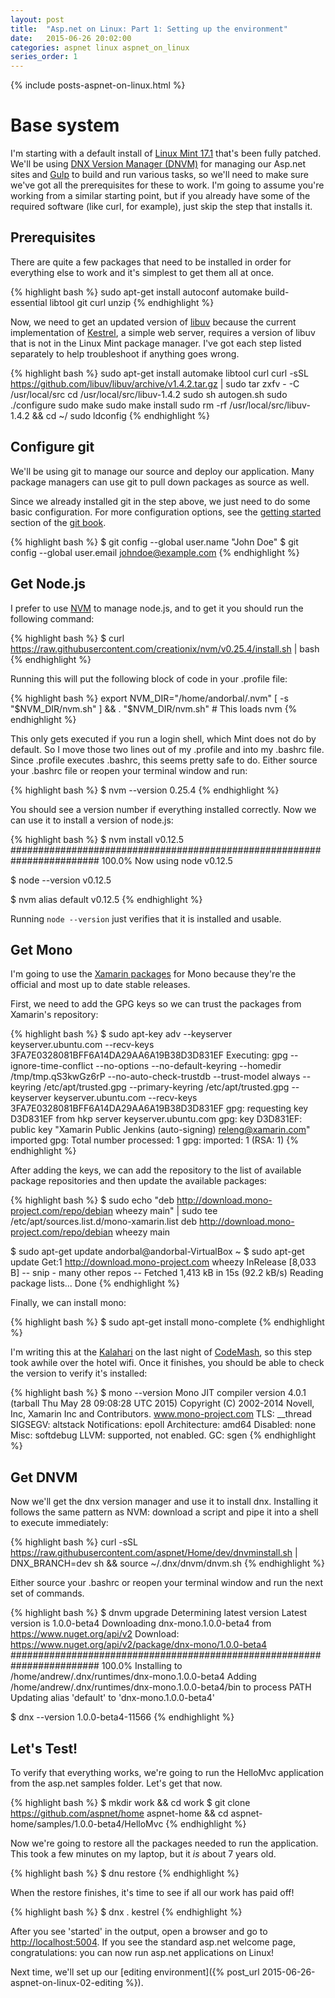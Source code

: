 ```yaml
---
layout: post
title:  "Asp.net on Linux: Part 1: Setting up the environment"
date:   2015-06-26 20:02:00
categories: aspnet linux aspnet_on_linux
series_order: 1
---
```

{% include posts-aspnet-on-linux.html %}

Base system
===========

I'm starting with a default install of [Linux Mint 17.1](http://linuxmint.com/) that's been fully patched.  We'll be using [DNX Version Manager (DNVM)](https://github.com/aspnet/Home/wiki/version-manager) for managing our Asp.net sites and [Gulp](http://gulpjs.com/) to build and run various tasks, so we'll need to make sure we've got all the prerequisites for these to work.  I'm going to assume you're working from a similar starting point, but if you already have some of the required software (like curl, for example), just skip the step that installs it.

Prerequisites
-------------

There are quite a few packages that need to be installed in order for everything else to work and it's simplest to get them all at once.  

{% highlight bash %}
sudo apt-get install autoconf automake build-essential libtool git curl unzip
{% endhighlight %}

Now, we need to get an updated version of [libuv](https://github.com/libuv/libuv) because the current implementation of [Kestrel](https://github.com/aspnet/KestrelHttpServer), a simple web server, requires a version of libuv that is not in the Linux Mint package manager.  I've got each step listed separately to help troubleshoot if anything goes wrong.

{% highlight bash %}
sudo apt-get install automake libtool curl
curl -sSL https://github.com/libuv/libuv/archive/v1.4.2.tar.gz | sudo tar zxfv - -C /usr/local/src
cd /usr/local/src/libuv-1.4.2
sudo sh autogen.sh
sudo ./configure
sudo make
sudo make install
sudo rm -rf /usr/local/src/libuv-1.4.2 && cd ~/
sudo ldconfig
{% endhighlight %}

Configure git
-----------

We'll be using git to manage our source and deploy our application.  Many package managers can use git to pull down packages as source as well.

Since we already installed git in the step above, we just need to do some basic configuration. For more configuration options, see the [getting started](http://git-scm.com/book/en/v2/Getting-Started-First-Time-Git-Setup) section of the [git book](http://git-scm.com/book/en/v2).

{% highlight bash %}
$ git config --global user.name "John Doe"
$ git config --global user.email johndoe@example.com
{% endhighlight %}

Get Node.js
-----------

I prefer to use [NVM](https://github.com/creationix/nvm) to manage node.js, and to get it you should run the following command:

{% highlight bash %}
$ curl https://raw.githubusercontent.com/creationix/nvm/v0.25.4/install.sh | bash
{% endhighlight %}

Running this will put the following block of code in your .profile file:

{% highlight bash %}
export NVM_DIR="/home/andorbal/.nvm"
[ -s "$NVM_DIR/nvm.sh" ] && . "$NVM_DIR/nvm.sh"  # This loads nvm
{% endhighlight %}

This only gets executed if you run a login shell, which Mint does not do by default.  So I move those two lines out of my .profile and into my .bashrc file.  Since .profile executes .bashrc, this seems pretty safe to do.  Either source your .bashrc file or reopen your terminal window and run:

{% highlight bash %}
$ nvm --version
0.25.4
{% endhighlight %}

You should see a version number if everything installed correctly.  Now we can use it to install a version of node.js:

{% highlight bash %}
$ nvm install v0.12.5
######################################################################## 100.0%
Now using node v0.12.5

$ node --version
v0.12.5

$ nvm alias default v0.12.5
{% endhighlight %}

Running `node --version` just verifies that it is installed and usable.

Get Mono
--------

I'm going to use the [Xamarin packages](http://www.mono-project.com/docs/getting-started/install/linux/#debian-ubuntu-and-derivatives) for Mono because they're the official and most up to date stable releases.

First, we need to add the GPG keys so we can trust the packages from Xamarin's repository:

{% highlight bash %}
$ sudo apt-key adv --keyserver keyserver.ubuntu.com --recv-keys 3FA7E0328081BFF6A14DA29AA6A19B38D3D831EF
Executing: gpg --ignore-time-conflict --no-options --no-default-keyring --homedir /tmp/tmp.qS3kwGz6rP --no-auto-check-trustdb --trust-model always --keyring /etc/apt/trusted.gpg --primary-keyring /etc/apt/trusted.gpg --keyserver keyserver.ubuntu.com --recv-keys 3FA7E0328081BFF6A14DA29AA6A19B38D3D831EF
gpg: requesting key D3D831EF from hkp server keyserver.ubuntu.com
gpg: key D3D831EF: public key "Xamarin Public Jenkins (auto-signing) <releng@xamarin.com>" imported
gpg: Total number processed: 1
gpg:               imported: 1  (RSA: 1)
{% endhighlight %}

After adding the keys, we can add the repository to the list of available package repositories and then update the available packages:

{% highlight bash %}
$ sudo echo "deb http://download.mono-project.com/repo/debian wheezy main" | sudo tee /etc/apt/sources.list.d/mono-xamarin.list
deb http://download.mono-project.com/repo/debian wheezy main

$ sudo apt-get update
andorbal@andorbal-VirtualBox ~ $ sudo apt-get update
Get:1 http://download.mono-project.com wheezy InRelease [8,033 B]
-- snip - many other repos --
Fetched 1,413 kB in 15s (92.2 kB/s)
Reading package lists... Done
{% endhighlight %}

Finally, we can install mono:

{% highlight bash %}
$ sudo apt-get install mono-complete
{% endhighlight %}

I'm writing this at the [Kalahari](http://www.kalahariresorts.com/ohio) on the last night of [CodeMash](http://www.codemash.org), so this step took awhile over the hotel wifi.  Once it finishes, you should be able to check the version to verify it's installed:

{% highlight bash %}
$ mono --version
Mono JIT compiler version 4.0.1 (tarball Thu May 28 09:08:28 UTC 2015)
Copyright (C) 2002-2014 Novell, Inc, Xamarin Inc and Contributors. www.mono-project.com
	TLS:           __thread
	SIGSEGV:       altstack
	Notifications: epoll
	Architecture:  amd64
	Disabled:      none
	Misc:          softdebug
	LLVM:          supported, not enabled.
	GC:            sgen
{% endhighlight %}

Get DNVM
-------

Now we'll get the dnx version manager and use it to install dnx. Installing it follows the same pattern as NVM: download a script and pipe it into a shell to execute immediately:

{% highlight bash %}
curl -sSL https://raw.githubusercontent.com/aspnet/Home/dev/dnvminstall.sh | DNX_BRANCH=dev sh && source ~/.dnx/dnvm/dnvm.sh
{% endhighlight %}

Either source your .bashrc or reopen your terminal window and run the next set of commands.

{% highlight bash %}
$ dnvm upgrade
Determining latest version
Latest version is 1.0.0-beta4
Downloading dnx-mono.1.0.0-beta4 from https://www.nuget.org/api/v2
Download: https://www.nuget.org/api/v2/package/dnx-mono/1.0.0-beta4
######################################################################## 100.0%
Installing to /home/andrew/.dnx/runtimes/dnx-mono.1.0.0-beta4
Adding /home/andrew/.dnx/runtimes/dnx-mono.1.0.0-beta4/bin to process PATH
Updating alias 'default' to 'dnx-mono.1.0.0-beta4'

$ dnx --version
1.0.0-beta4-11566
{% endhighlight %}

Let's Test!
-----------

To verify that everything works, we're going to run the HelloMvc application from the asp.net samples folder.  Let's get that now.

{% highlight bash %}
$ mkdir work && cd work
$ git clone https://github.com/aspnet/home aspnet-home && cd aspnet-home/samples/1.0.0-beta4/HelloMvc
{% endhighlight %}

Now we're going to restore all the packages needed to run the application.  This took a few minutes on my laptop, but it _is_ about 7 years old.

{% highlight bash %}
$ dnu restore
{% endhighlight %}

When the restore finishes, it's time to see if all our work has paid off!

{% highlight bash %}
$ dnx . kestrel
{% endhighlight %}

After you see 'started' in the output, open a browser and go to [http://localhost:5004](http://localhost:5004).  If you see the standard asp.net welcome page, congratulations: you can now run asp.net applications on Linux!  

Next time, we'll set up our [editing environment]({% post_url 2015-06-26-aspnet-on-linux-02-editing %}).
